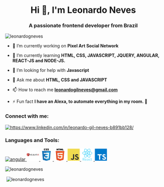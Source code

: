 <h1 align="center">Hi 👋, I'm Leonardo Neves</h1>
<h3 align="center">A passionate frontend developer from Brazil</h3>

<p align="left"> <img src="https://komarev.com/ghpvc/?username=leonardogneves&label=Profile%20views&color=0e75b6&style=flat" alt="leonardogneves" /> </p>

- 🔭 I’m currently working on **Pixel Art Social Network**

- 🌱 I’m currently learning **HTML, CSS, JAVASCRIPT, JQUERY, ANGULAR, REACT-JS and NODE-JS.**

- 🤝 I’m looking for help with **Javascript**

- 💬 Ask me about **HTML, CSS and JAVASCRIPT**

- 📫 How to reach me **leonardogilneves@gmail.com**

- ⚡ Fun fact **I have an Alexa, to automate everything in my room. 🤣**

<h3 align="left">Connect with me:</h3>
<p align="left">
<a href="https://linkedin.com/in/https://www.linkedin.com/in/leonardo-gil-neves-b891bb128/" target="blank"><img align="center" src="https://raw.githubusercontent.com/rahuldkjain/github-profile-readme-generator/master/src/images/icons/Social/linked-in-alt.svg" alt="https://www.linkedin.com/in/leonardo-gil-neves-b891bb128/" height="30" width="40" /></a>
</p>

<h3 align="left">Languages and Tools:</h3>
<p align="left"> <a href="https://angular.io" target="_blank" rel="noreferrer"> <img src="https://angular.io/assets/images/logos/angular/angular.svg" alt="angular" width="40" height="40"/> </a> <a href="https://angular.io" target="_blank" rel="noreferrer"> <img src="https://raw.githubusercontent.com/devicons/devicon/master/icons/angularjs/angularjs-original-wordmark.svg" alt="angularjs" width="40" height="40"/> </a> <a href="https://www.w3schools.com/css/" target="_blank" rel="noreferrer"> <img src="https://raw.githubusercontent.com/devicons/devicon/master/icons/css3/css3-original-wordmark.svg" alt="css3" width="40" height="40"/> </a> <a href="https://www.w3.org/html/" target="_blank" rel="noreferrer"> <img src="https://raw.githubusercontent.com/devicons/devicon/master/icons/html5/html5-original-wordmark.svg" alt="html5" width="40" height="40"/> </a> <a href="https://developer.mozilla.org/en-US/docs/Web/JavaScript" target="_blank" rel="noreferrer"> <img src="https://raw.githubusercontent.com/devicons/devicon/master/icons/javascript/javascript-original.svg" alt="javascript" width="40" height="40"/> </a> <a href="https://reactjs.org/" target="_blank" rel="noreferrer"> <img src="https://raw.githubusercontent.com/devicons/devicon/master/icons/react/react-original-wordmark.svg" alt="react" width="40" height="40"/> </a> <a href="https://www.typescriptlang.org/" target="_blank" rel="noreferrer"> <img src="https://raw.githubusercontent.com/devicons/devicon/master/icons/typescript/typescript-original.svg" alt="typescript" width="40" height="40"/> </a> </p>

<p><img align="center" src="https://github-readme-stats.vercel.app/api/top-langs?username=leonardogneves&show_icons=true&locale=en&layout=compact" alt="leonardogneves" /></p>

<p>&nbsp;<img align="center" src="https://github-readme-stats.vercel.app/api?username=leonardogneves&show_icons=true&locale=en" alt="leonardogneves" /></p>
